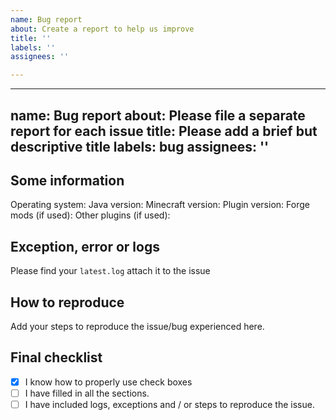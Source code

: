 ```yaml
---
name: Bug report
about: Create a report to help us improve
title: ''
labels: ''
assignees: ''

---
```


---
name: Bug report
about: Please file a separate report for each issue
title: Please add a brief but descriptive title
labels: bug
assignees: ''
---

## Some information
Operating system:
Java version:
Minecraft version:
Plugin version: 
Forge mods (if used): 
Other plugins (if used): 

## Exception, error or logs
Please find your `latest.log` attach it to the issue

## How to reproduce
Add your steps to reproduce the issue/bug experienced here.

## Final checklist
- [x] I know how to properly use check boxes 
- [ ] I have filled in all the sections.
- [ ] I have included logs, exceptions and / or steps to reproduce the issue.
